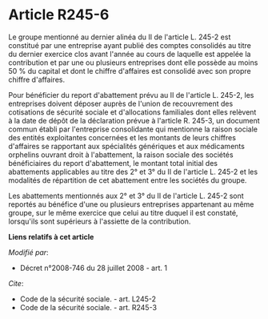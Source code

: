 # Article R245-6

Le groupe mentionné au dernier alinéa du II de l'article L. 245-2 est constitué par une entreprise ayant publié des comptes
consolidés au titre du dernier exercice clos avant l'année au cours de laquelle est appelée la contribution et par une ou
plusieurs entreprises dont elle possède au moins 50 % du capital et dont le chiffre d'affaires est consolidé avec son propre
chiffre d'affaires. 

Pour bénéficier du report d'abattement prévu au II de l'article L. 245-2, les entreprises doivent déposer auprès de l'union
de recouvrement des cotisations de sécurité sociale et d'allocations familiales dont elles relèvent à la date de dépôt de la
déclaration prévue à l'article R. 245-3, un document commun établi par l'entreprise consolidante qui mentionne la raison
sociale des entités exploitantes concernées et les montants de leurs chiffres d'affaires se rapportant aux spécialités
génériques et aux médicaments orphelins ouvrant droit à l'abattement, la raison sociale des sociétés bénéficiaires du report
d'abattement, le montant total initial des abattements applicables au titre des 2° et 3° du II de l'article L. 245-2 et les
modalités de répartition de cet abattement entre les sociétés du groupe. 

Les abattements mentionnés aux 2° et 3° du II de l'article L. 245-2 sont reportés au bénéfice d'une ou plusieurs entreprises
appartenant au même groupe, sur le même exercice que celui au titre duquel il est constaté, lorsqu'ils sont supérieurs à
l'assiette de la contribution.

**Liens relatifs à cet article**

_Modifié par_:

  - Décret n°2008-746 du 28 juillet 2008 - art. 1

_Cite_:

  - Code de la sécurité sociale. - art. L245-2
  - Code de la sécurité sociale. - art. R245-3
